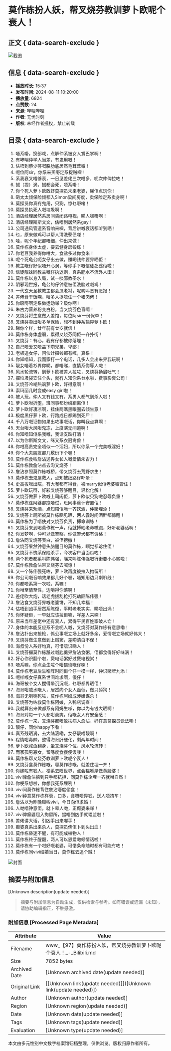 # 莫作栋扮人妖，帮叉烧芬教训萝卜欧呢个衰人！

## 正文 { data-search-exclude }


![截图](//i0.hdslb.com/bfs/archive/f8ce6b602454753b6f5710a9ac06be2edf55973c.jpg@100w_100h_1c.webp)

## 信息 { data-search-exclude }

- **播放时长**: 15:37
- **发布时间**: 2024-08-11 10:20:00
- **播放量**: 6824
- **点赞数**: 24
- **来源**: 哔哩哔哩  
- **作者**: 无忧时刻  
- **版权**: 未经作者授权，禁止转载

## 目录 { data-search-exclude }

1. 唔系啩，换部戏，点解仲系被女人賞巴掌啊！
2. 有哮喘仲学人当差，冇鬼用嘅！
3. 估唔到蔡少芬嘅胳肋底居然毛茸茸噉！
4. 呢位阿sir，你系来买嘢定系捉贼㗎！
5. 系我衰又唔够衰，一日见差佬三次咁多，呢次仲俾拉咗！
6. 搣（捏）涡，搣都会死，唔系啩！
7. 你个死人萝卜欧敢虾莫探员未来老婆，睇佢点玩你！
8. 啲太太倾保险倾都入Simon梁间房度，卖保险定系卖身啊！
9. 莫探员你真冇鬼用，只狗，惊乜嘢啫！
10. 莫探员执死人嘅垃圾啊！
11. 酒店经理居然系房间装闭路电视，睇人啵嘢啊！
12. 酒店经理斯斯文文，估唔到居然系gay！
13. 公司通风管道系音响来㗎，背后讲嘅衰话都听到晒！
14. 乜，原来做鸡可以帮人清洗孽债㗎！
15. 哇，呢个年纪都唔细，仲出来做！
16. 莫作栋身体太虚，要去健身房锻炼！
17. 你老豆我养得你咁大，食盐多过你食米！
18. 呢个死龟公呃女仔出去做，赚啲钱仲要畀晒佢！
19. 教主嘅仔好似唔开心涡，等你手下嘅信徒氹氹佢啦！
20. 信徒靓妹同教主嘅仔执返剂，真系肥水不流外人田！
21. 莫作栋以身入局，试一啖邪教圣水！
22. 阴邪现世报，龟公的仔钟意被佢洗脑过嘅鸡！
23. 一代玄天圣教教主都会瓜老衬，呢啲叫恶有恶报！
24. 差佬食干饭㗎，咁多人捉唔住一个猪肉佬！
25. 你𥄫嘢啊定系做运动㗎？𥄫你啊！
26. 朱古力营养粉变白粉，当叉烧芬色盲啊！
27. 叉烧芬将生意做入差馆，每位阿sir一份保单！
28. 叉烧芬卖出咁多单保险，想不到仲系输畀萝卜欧！
29. 睇你个样，廿年前有廿岁就信！
30. 莫作栋身体虚弱，累得叉烧芬同佢一齐扑街！
31. 叉烧芬：有心，我有仔都被你落埋！
32. 自己唔爱又唔益下啲兄弟，卑鄙！
33. 老板追女仔，问伙计攞钱都有嘅，真系！
34. 你知唔知，我而家打一个电话，几多人会出来畀我玩啊！
35. 靓女唔着衫畀你睇，都唔睇，直情系侮辱人哋！
36. 风水轮流转，到萝卜欧被差人拉咗，叉烧芬扬眉吐气！
37. 攞垃圾袋笠住个头，就冇人知你系乜水啦，费事影衰公司！
38. 叉烧芬冷嘲热讽萝卜欧，好得意啊！
39. 索玛丽几时变成easy girl啦！
40. 被人玩，仲人又冇钱又冇，系男人都气到杀人啦！
41. 萝卜欧咁折堕，班同事都纷纷距离佢！
42. 萝卜欧好凄凉啊，挂住两嚿黑眼圈去倾生意！
43. 极度黑仔萝卜欧，行路成日都踢到死尸！
44. 千八万嘅证物如果出咗事嘅话，你叫我点算啊！
45. 天台咁大风咁鬼冻，上度演无间道啊！
46. 你知唔知佢系我嘅，我话支跌打酒！
47. 以为你斯斯文文，咪又系衣冠禽兽！
48. 你咁高贵完全唔似一个淫妇，所以你系一个完美嘅淫妇！
49. 你个大夫朋友都几敷衍下个喔！
50. 莫作栋食咗詹沾送畀女长人嘅爱情朱古力！
51. 莫作栋教詹沾点去沟叉烧芬！
52. 詹沾参照莫作栋嘅桥，带叉烧芬去荒野求生！
53. 莫作栋去鬼屋救人，点知被细路仔吓晕！
54. 史高拔啱出院，有大餐都冇得食，被marry似佢老婆噉管住！
55. 萝卜欧玩嘢，好彩叉烧芬够醒目，轻松化解！
56. 叉烧芬做萝卜欧嘅上司闹佢，萝卜欧似只狗噉忍辱负重！
57. 莫作栋连阿婆都跑唔过，班同事谂计安置佢！
58. 叉烧芬来劝酒，点知陪佢哋一齐饮酒，仲赌埋添！
59. 叉烧芬上厕所被莫作栋睇见晒，两人霎时间酒醉都惊醒！
60. 莫作栋为了唔使对叉烧芬负责，搏命训练！
61. 叉烧芬来到喝莫作栋一声，佢就搏晒老命噉跑，好听老婆话啊！
62. 你发梦啊，仲可以做警察，你做警犬都冇资格！
63. 詹沾同叉烧芬表白，被佢搒撤！
64. 叉烧芬果然钟意头脑醒目的莫作栋，瞓觉都谂住佢！
65. 叉烧芬不愧系保险杀手，今次客户当面瓜咗！
66. 两个死者都系叫陈伟强，睇来叫陈伟强嘅行街要小心啲啦！
67. 莫作栋教詹沾带叉烧芬去喊惊！
68. 又一个陈伟强死咗，萝卜欧再度被拉入拘留所！
69. 你公司嘅音响效果都几好个喔，唔知用边只喇叭线！
70. 你都唔系第一次啦，系嘛！
71. 你咁至情至性，边嚼得你落啊！
72. 差佬吹大炮，话老虎拔乱抢打死劫匪陈伟强！
73. 詹沾食叉烧芬畀嘅老婆饼，不知几幸福！
74. 估唔到凶手居然系陈復，平时老老实实，睇唔出涡！
75. 你怀疑佢，一早就应该拉佢嘛，咩差人来㗎！
76. 原来当年差佬中还有衰人，累得平民百姓家破人亡！
77. 身体的本能反应系不会呃人嘅，叉烧芬对莫作栋有意思嘞！
78. 詹沾扑出来抢枪，係公事嘅立场上就好多余，爱情嘅立场就好伟大！
79. 叉烧芬做生意做到上贼窦，差啲清白不保！
80. 海叔份人系好均真，可惜唔识睇人！
81. 叉烧芬攞莫作栋舐过嘅匙羹畀詹沾食粥，佢都食得好好味涡！
82. 好心你识翻个啦，煲电话粥好过煲电视粥！
83. 唔系嘛，你点会生咗个咁猥琐嘅仔㗎！
84. 莫作栋老豆后生嗰阵时同佢个仔一模一样，仲识赌牌九添！
85. 呢样嘅女仔真系世间难求啊，傻仔！
86. 海哥被个女人搅得晕沉沉嘅，乜嘢都畀晒佢！
87. 海哥咁威水嘅人，居然向个女人跪低，做只舔狗！
88. 海哥无喇喇死咗，莫作栋阿娘成涉嫌谋杀！
89. 叉烧芬为咗救莫作栋阿娘，入鸭店调查！
90. 我就算出来做都系有阿妈生㗎，你以为有钱大晒啊！
91. 海哥对每一个人都咁豪爽，佢嘅女人冇安全感！
92. 莫作栋一来，叉烧芬都唔敢扶病人詹沾，好在意莫探员谂法嘞！
93. 靓仔，同你happy下嘞！
94. 真系残晒涡，去大陆滚嘞，女仔靓唔靓啊！
95. 程情咁毒辣，整得海哥肝硬化，剩两年时间！
96. 萝卜欧咸鱼翻身，坐叉烧芬个位，风水轮流转！
97. 而家孤男寡女，留喺度食餐便饭喽！
98. 莫作栋帮叉烧芬教训萝卜欧呢个衰人！
99. 叉烧芬食莫作栋嘅，瞓莫作栋嘅，就差住埋一齐！
100. 你嫁咗有钱人，梗系去叹世界，点会韫喺屋做黄脸婆！
101. vivi俾詹沾掂到只手都抗拒，同莫作栋企埋一齐就咁自然！
102. 你梗系想啦，你想我死系埋咧！
103. vivi同莫作栋背住詹沾喺度偷食！
104. vivi钟意莫作栋样衰，口多，食嘢唔畀钱，送人唔揸车！
105. 詹沾以为昨晚瞓咗vivi，今日向佢求婚！
106. 人哋唔钟意佢，就卜晕人哋，正癫婆来㗎！
107. vivi俾癫婆屈入拘留所，揾唔到凶手就韫监啦！
108. 差佬讲大话，引凶手出来喐手！
109. 癫婆真系出来杀人，莫探员俾佢卜到头出血！
110. 莫作栋昏迷不醒，有可能成植物人！
111. 莫作栋终于醒翻，两人可以恩爱噉倾情话啦！
112. 莫作栋有一个咁好嘅老婆，可惜条命随时都有可能冇咗！
113. 莫作栋同vivi结婚当日，莫作栋去追个贼！

![封面](//i0.hdslb.com/bfs/archive/f8ce6b602454753b6f5710a9ac06be2edf55973c.jpg@518w_290h_1c_!web-video-share-cover.webp)
<!-- tcd_original_link https://www.bilibili.com/video/BV1HsYJePEtU/?spm_id_from=333.788.recommend_more_video.17 -->


## 摘要与附加信息

<!-- tcd_abstract -->
[Unknown description(update needed)]
<!-- tcd_abstract_end -->

> 摘要与附加信息为自动生成，仅供检索与参考。如有错误或遗漏（未知），请协助编辑指正，不胜感激。

### 附加信息 [Processed Page Metadata]

| Attribute       | Value                                  |
|-----------------|----------------------------------------|
| Filename        | www_【97】莫作栋扮人妖，帮叉烧芬教训萝卜欧呢个衰人！_-_Bilibili.md                             |
| Size            | 7852 bytes                           |
| Archived Date   | [Unknown archived date(update needed)]                             |
| Original Link   | [[Unknown link(update needed)]]([Unknown link(update needed)])                       |
| Author          | [Unknown author(update needed)]                               |
| Region          | [Unknown region(update needed)]                               |
| Date            | [Unknown date(update needed)]                                 |
| Tags            | [Unknown tags(update needed)]                                 |
| Evaluation            | [Unknown type(update needed)]                                 |
<!-- tcd_table_end -->

本文由多元性别中文数字档案馆归档整理，仅供浏览。版权归原作者所有。
